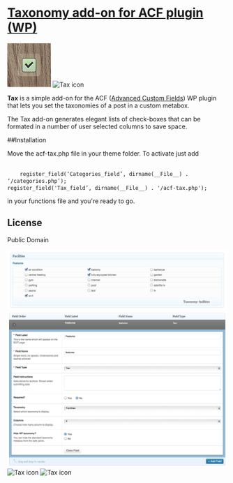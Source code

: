 # [Taxonomy add-on for ACF plugin (WP)](https://github.com/FutureMedia/acf-tax)

![acf-tax](tax-icon.png)
![Tax icon](http://futuremedia.gr/images/git/tax-icon.png)

**Tax** is a simple add-on for the ACF ([Advanced Custom Fields](http://www.advancedcustomfields.com/)) WP plugin that lets you set the taxonomies of a post in a custom metabox.

The Tax add-on generates elegant lists of check-boxes that can be formated in a number of user selected columns to save space. 

##Installation

Move the acf-tax.php file in your theme folder. To activate just add 

<pre><code>
	register_field(‘Categories_field’, dirname(__File__) . ‘/categories.php’);
register_field('Tax_field’, dirname(__File__) . '/acf-tax.php');
</code></pre>

in your functions file and you're ready to go.

## License

Public Domain

![acf-tax metabox](tax-1.png)
![acf-tax settings](tax-2.png)
![Tax icon](http://futuremedia.gr/images/git/tax-1.png)
![Tax icon](http://futuremedia.gr/images/git/tax-1.png)

